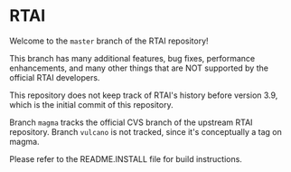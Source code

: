 RTAI
====

Welcome to the `master` branch of the RTAI repository!

This branch has many additional features, bug fixes,
performance enhancements, and many other things that
are NOT supported by the official RTAI developers.

This repository does not keep track of RTAI's history before
version 3.9, which is the initial commit of this repository.

Branch `magma` tracks the official CVS branch of the
upstream RTAI repository.  Branch `vulcano` is not tracked, since
it's conceptually a tag on magma.

Please refer to the README.INSTALL file for build instructions.

